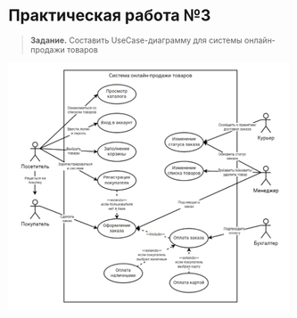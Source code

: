 # Практическая работа №3

> **Задание.** Составить UseCase-диаграмму для системы онлайн-продажи товаров

![pictures](./pictures/usecase.png)